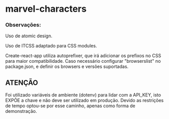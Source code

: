 # marvel-characters

<!-- ### ToDO:

Implementar redux.

Implementar formulário de edição de character.

Implementar infinite scroll.

Search bar para redux

Estados de fetch para redux?

Adicionar tratamento para lista vazia de séries.

Melhorar animações de saída da página de séries.

Animação imagem carregando.

Css transisições inutilzadas? styles/transitions

Estudar styled components -->

### Observações:

Uso de atomic design.

Uso de ITCSS adaptado para CSS modules.

Create-react-app utiliza autoprefixer, que irá adicionar os prefixos no CSS para maior compatibilidade. Caso necessário configurar "browserslist" no package.json, e definir os browsers e versões suportadas.

## ATENÇÃO

Foi utilizado variáveis de ambiente (dotenv) para lidar com a API_KEY, isto EXPÕE a chave e não deve ser utilizado em produção. Devido as restrições de tempo optou-se por esse caminho, apenas como forma de demonstração.
